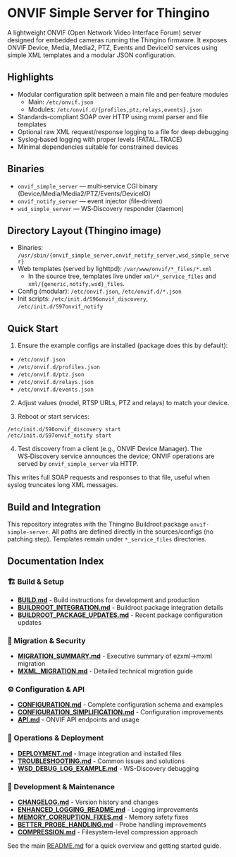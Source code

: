 # ONVIF Simple Server for Thingino

A lightweight ONVIF (Open Network Video Interface Forum) server designed for embedded cameras running the Thingino firmware. It exposes ONVIF Device, Media, Media2, PTZ, Events and DeviceIO services using simple XML templates and a modular JSON configuration.

## Highlights
- Modular configuration split between a main file and per‑feature modules
  - Main: `/etc/onvif.json`
  - Modules: `/etc/onvif.d/{profiles,ptz,relays,events}.json`
- Standards‑compliant SOAP over HTTP using mxml parser and file templates
- Optional raw XML request/response logging to a file for deep debugging
- Syslog‑based logging with proper levels (FATAL..TRACE)
- Minimal dependencies suitable for constrained devices

## Binaries
- `onvif_simple_server` — multi‑service CGI binary (Device/Media/Media2/PTZ/Events/DeviceIO)
- `onvif_notify_server` — event injector (file‑driven)
- `wsd_simple_server` — WS‑Discovery responder (daemon)

## Directory Layout (Thingino image)
- Binaries: `/usr/sbin/{onvif_simple_server,onvif_notify_server,wsd_simple_server}`
- Web templates (served by lighttpd): `/var/www/onvif/*_files/*.xml`
  - In the source tree, templates live under `xml/*_service_files` and `xml/{generic,notify,wsd}_files`.
- Config (modular): `/etc/onvif.json`, `/etc/onvif.d/*.json`
- Init scripts: `/etc/init.d/S96onvif_discovery`, `/etc/init.d/S97onvif_notify`

## Quick Start
1) Ensure the example configs are installed (package does this by default):
- `/etc/onvif.json`
- `/etc/onvif.d/profiles.json`
- `/etc/onvif.d/ptz.json`
- `/etc/onvif.d/relays.json`
- `/etc/onvif.d/events.json`

2) Adjust values (model, RTSP URLs, PTZ and relays) to match your device.

3) Reboot or start services:
```
/etc/init.d/S96onvif_discovery start
/etc/init.d/S97onvif_notify start
```

4) Test discovery from a client (e.g., ONVIF Device Manager). The WS‑Discovery service announces the device; ONVIF operations are served by `onvif_simple_server` via HTTP.


This writes full SOAP requests and responses to that file, useful when syslog truncates long XML messages.

## Build and Integration
This repository integrates with the Thingino Buildroot package `onvif-simple-server`. All paths are defined directly in the sources/configs (no patching step). Templates remain under `*_service_files` directories.

## Documentation Index

### 🏗️ Build & Setup
- **[BUILD.md](BUILD.md)** - Build instructions for development and production
- **[BUILDROOT_INTEGRATION.md](BUILDROOT_INTEGRATION.md)** - Buildroot package integration details
- **[BUILDROOT_PACKAGE_UPDATES.md](BUILDROOT_PACKAGE_UPDATES.md)** - Recent package configuration updates

### 🔄 Migration & Security
- **[MIGRATION_SUMMARY.md](MIGRATION_SUMMARY.md)** - Executive summary of ezxml→mxml migration
- **[MXML_MIGRATION.md](MXML_MIGRATION.md)** - Detailed technical migration guide

### ⚙️ Configuration & API
- **[CONFIGURATION.md](CONFIGURATION.md)** - Complete configuration schema and examples
- **[CONFIGURATION_SIMPLIFICATION.md](CONFIGURATION_SIMPLIFICATION.md)** - Configuration improvements
- **[API.md](API.md)** - ONVIF API endpoints and usage

### 🚀 Operations & Deployment
- **[DEPLOYMENT.md](DEPLOYMENT.md)** - Image integration and installed files
- **[TROUBLESHOOTING.md](TROUBLESHOOTING.md)** - Common issues and solutions
- **[WSD_DEBUG_LOG_EXAMPLE.md](WSD_DEBUG_LOG_EXAMPLE.md)** - WS-Discovery debugging

### 🔧 Development & Maintenance
- **[CHANGELOG.md](CHANGELOG.md)** - Version history and changes
- **[ENHANCED_LOGGING_README.md](ENHANCED_LOGGING_README.md)** - Logging improvements
- **[MEMORY_CORRUPTION_FIXES.md](MEMORY_CORRUPTION_FIXES.md)** - Memory safety fixes
- **[BETTER_PROBE_HANDLING.md](BETTER_PROBE_HANDLING.md)** - Probe handling improvements
- **[COMPRESSION.md](COMPRESSION.md)** - Filesystem-level compression approach

See the main [README.md](../README.md) for a quick overview and getting started guide.

